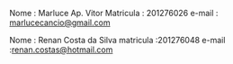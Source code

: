 Nome : Marluce Ap. Vitor
Matricula : 201276026
e-mail : marlucecancio@gmail.com

Nome : Renan Costa da Silva
matricula :201276048
e-mail :renan.costas@hotmail.com
